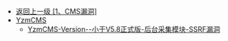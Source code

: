 - [返回上一级 [1、CMS漏洞]](/1、CMS漏洞)
- [YzmCMS](/1、CMS漏洞/YzmCMS/)
  - [YzmCMS-Version--小于V5.8正式版-后台采集模块-SSRF漏洞](/1、CMS漏洞/YzmCMS/YzmCMS-Version--小于V5.8正式版-后台采集模块-SSRF漏洞.md)
